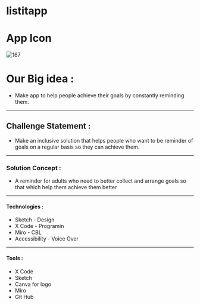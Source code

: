# listitapp

# App Icon
![167](https://github.com/arwamohammed07/listitapp/assets/107625733/c40ab070-81e6-4c17-875b-a07fb1f54dfd)



# Our Big idea :

* Make app to help people achieve their goals by constantly reminding them.

---

## Challenge Statement :

* Make an inclusive solution that helps people  who want to be reminder of goals on a regular basis so they can achieve them.

---

### Solution Concept :

* A reminder for adults who need to better collect and arrange goals so that which help them achieve them better

---

#### Technologies :

* Sketch - Design
* X Code - Programin
* Miro - CBL
* Accessibility - Voice Over 
---
#### Tools :

* X Code
* Sketch
* Canva for logo
* Miro
* Git Hub
